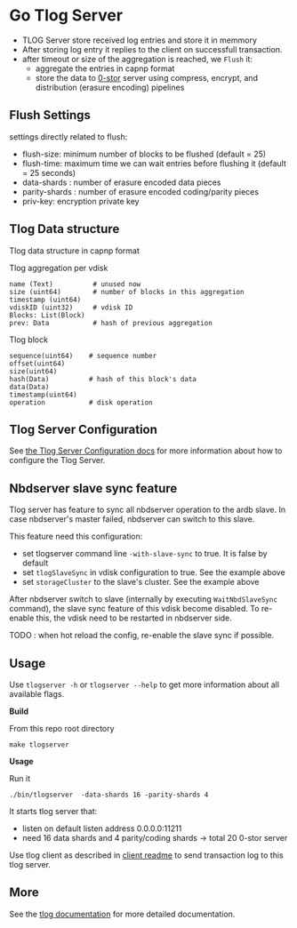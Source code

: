 # Go Tlog Server


- TLOG Server store received log entries and store it in memmory
- After storing log entry it replies to the client on successfull transaction.
- after timeout or size of the aggregation is reached, we `Flush` it:
	- aggregate the entries in capnp format
	- store the data to [0-stor](https://github.com/zero-os/0-stor) server using compress, encrypt, 
	  and distribution (erasure encoding) pipelines


## Flush Settings

settings directly related to flush:
- flush-size: minimum number of blocks to be flushed (default = 25)
- flush-time: maximum time we can wait entries before flushing it (default = 25 seconds)
- data-shards : number of erasure encoded data pieces
- parity-shards : number of erasure encoded coding/parity pieces
- priv-key: encryption private key

## Tlog Data structure

Tlog data structure in capnp format

Tlog aggregation per vdisk
```
name (Text)          # unused now
size (uint64)        # number of blocks in this aggregation
timestamp (uint64)
vdiskID (uint32)     # vdisk ID
Blocks: List(Block)  
prev: Data           # hash of previous aggregation
```

Tlog block
```
sequence(uint64) 	# sequence number
offset(uint64)
size(uint64)
hash(Data)			# hash of this block's data
data(Data)
timestamp(uint64)
operation			# disk operation
```


## Tlog Server Configuration

See [the Tlog Server Configuration docs](/docs/tlog/config.md) for more information about how to configure the Tlog Server.

## Nbdserver slave sync feature

Tlog server has feature to sync all nbdserver operation to the ardb slave.
In case nbdserver's master failed, nbdserver can switch to this slave.

This feature need this configuration:
- set tlogserver command line `-with-slave-sync` to true. It is false by default
- set `tlogSlaveSync` in vdisk configuration to true. See the example above
- set `storageCluster` to the slave's cluster. See the example above

After nbdserver switch to slave (internally by executing `WaitNbdSlaveSync` command),
the slave sync feature of this vdisk become disabled.
To re-enable this, the vdisk need to be restarted in nbdserver side.

TODO : when hot reload the config, re-enable the slave sync if possible.

## Usage

Use `tlogserver -h` or `tlogserver --help` to get more information about all available flags.

**Build**

From this repo root directory
```
make tlogserver
```

**Usage**

Run it
```
./bin/tlogserver  -data-shards 16 -parity-shards 4
```

It starts tlog server that:
- listen on default listen address 0.0.0.0:11211
- need 16 data shards and 4 parity/coding shards -> total 20 0-stor server


Use tlog client as described in [client readme](../tlogclient/readme.md) to send transaction log to this tlog server.

## More

See the [tlog documentation](/docs/tlog/tlog.md) for more detailed documentation.
